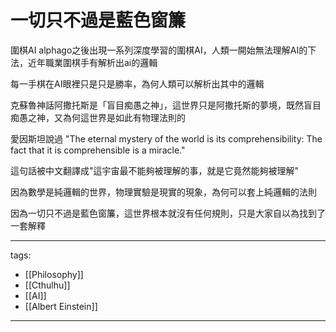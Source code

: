 # 一切只不過是藍色窗簾

圍棋AI alphago之後出現一系列深度學習的圍棋AI，人類一開始無法理解AI的下法，近年職業圍棋手有解析出ai的邏輯

每一手棋在AI眼裡只是只是勝率，為何人類可以解析出其中的邏輯


克蘇魯神話阿撒托斯是「盲目痴愚之神」，這世界只是阿撒托斯的夢境，既然盲目痴愚之神，又為何這世界是如此有物理法則的

愛因斯坦說過 "The eternal mystery of the world is its comprehensibility: The fact that it is comprehensible is a miracle." 

這句話被中文翻譯成"這宇宙最不能夠被理解的事，就是它竟然能夠被理解"

因為數學是純邏輯的世界，物理實驗是現實的現象，為何可以套上純邏輯的法則

 

因為一切只不過是藍色窗簾，這世界根本就沒有任何規則，只是大家自以為找到了一套解釋

 

---
tags:
  - [[Philosophy]]
  - [[Cthulhu]]
  - [[AI]]
  - [[Albert Einstein]]

---

